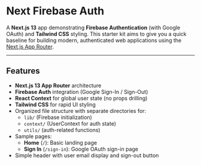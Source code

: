 # Next Firebase Auth

A **Next.js 13** app demonstrating **Firebase Authentication** (with Google OAuth) and **Tailwind CSS** styling. This starter kit aims to give you a quick baseline for building modern, authenticated web applications using the [Next.js App Router](https://nextjs.org/docs/app).

---

## Features

- **Next.js 13 App Router** architecture
- **Firebase Auth** integration (Google Sign-In / Sign-Out)
- **React Context** for global user state (no props drilling)
- **Tailwind CSS** for rapid UI styling
- Organized file structure with separate directories for:
  - `lib/` (Firebase initialization)
  - `context/` (UserContext for auth state)
  - `utils/` (auth-related functions)
- Sample pages:
  - **Home** (`/`): Basic landing page
  - **Sign In** (`/sign-in`): Google OAuth sign-in page
- Simple header with user email display and sign-out button
